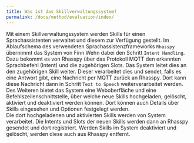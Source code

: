 ```yaml
---
title: Was ist das Skillverwaltungssystem?
permalink: /docs/method/evaluation/index/
---
```


Mit einem Skillverwaltungssystem werden Skills für einen Sprachassistenten verwaltet und diesem zur Verfügung gestellt. Im Ablaufschema des verwendeten Sprachassistenzframeworks `Rhasspy` übernimmt das System von Finn Wehn dabei den Schritt `Intent Handling`. Dazu bekommt es von Rhasspy über das Protokoll MQTT den erkannten Sprachbefehl (Intent) und die zugehörigen Slots. Das System leitet dies an den zugehörigen Skill weiter. Dieser verarbeitet dies und sendet, falls es eine Antwort gibt, eine Nachricht per MQTT zurück an Rhasspy. Dort kann diese Nachricht dann in Schritt `Text to Speech` weiterverarbeitet werden.
<br>
Des Weiteren bietet das System eine Weboberfläche und eine Befehlszeilenschnittstelle, über welche neue Skills hochgeladen, gelöscht, aktiviert und deaktiviert werden können. Dort können auch Details über Skills eingesehen und Optionen festgelegt werden.
<br>
Die dort hochgeladenen und aktivierten Skills werden von System verarbeitet. Die Intents und Slots der neuen Skills werden dann an Rhasspy gesendet und dort registriert. Werden Skills im System deaktiviert und gelöscht, werden diese auch aus Rhasspy entfernt.
